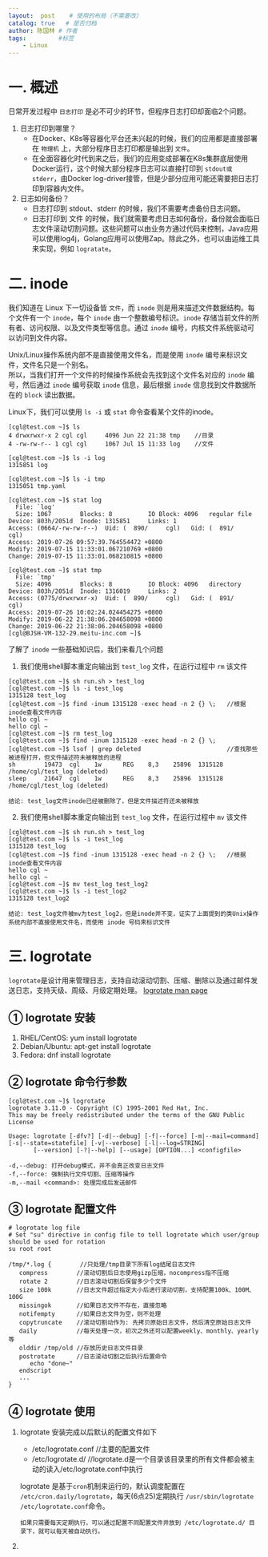 ```yaml
---
layout:  post    # 使用的布局（不需要改）
catalog: true   # 是否归档
author: 陈国林 # 作者
tags:         #标签
    - Linux
---
```


# 一. 概述
日常开发过程中 `日志打印` 是必不可少的环节，但程序日志打印却面临2个问题。

1. 日志打印到哪里？
    + 在Docker、K8s等容器化平台还未兴起的时候，我们的应用都是直接部署在 `物理机` 上，大部分程序日志打印都是输出到 `文件`。
    + 在全面容器化时代到来之后，我们的应用变成部署在K8s集群底层使用Docker运行，这个时候大部分程序日志可以直接打印到 `stdout或stderr`，由Docker log-driver接管，但是少部分应用可能还需要把日志打印到容器内文件。
2. 日志如何备份？
    + 日志打印到 stdout、stderr 的时候，我们不需要考虑备份日志问题。
    + 日志打印到 文件 的时候，我们就需要考虑日志如何备份，备份就会面临日志文件滚动切割问题。这些问题可以由业务方通过代码来控制，Java应用可以使用log4j，Golang应用可以使用Zap。除此之外，也可以由运维工具来实现，例如 `logratate`。

# 二. inode
我们知道在 Linux 下一切设备皆 `文件`，而 `inode` 则是用来描述文件数据结构。每个文件有一个 `inode`，每个 `inode` 由一个整数编号标识。`inode` 存储当前文件的所有者、访问权限、以及文件类型等信息。通过 `inode` 编号，内核文件系统驱动可以访问到文件内容。

Unix/Linux操作系统内部不是直接使用文件名，而是使用 `inode` 编号来标识文件，文件名只是一个别名。  
所以，当我们打开一个文件的时候操作系统会先找到这个文件名对应的 `inode` 编号，然后通过 `inode` 编号获取 `inode` 信息，最后根据 `inode` 信息找到文件数据所在的 `block` 读出数据。

Linux下，我们可以使用 `ls -i` 或 `stat` 命令查看某个文件的inode。

```
[cgl@test.com ~]$ ls
4 drwxrwxr-x 2 cgl cgl     4096 Jun 22 21:38 tmp    //目录
4 -rw-rw-r-- 1 cgl cgl     1067 Jul 15 11:33 log    //文件

[cgl@test.com ~]$ ls -i log
1315851 log

[cgl@test.com ~]$ ls -i tmp
1315051 tmp.yaml

[cgl@test.com ~]$ stat log
  File: `log'
  Size: 1067      	Blocks: 8          IO Block: 4096   regular file
Device: 803h/2051d	Inode: 1315851     Links: 1
Access: (0664/-rw-rw-r--)  Uid: (  890/     cgl)   Gid: (  891/     cgl)
Access: 2019-07-26 09:57:39.764554472 +0800
Modify: 2019-07-15 11:33:01.067210769 +0800
Change: 2019-07-15 11:33:01.068210815 +0800

[cgl@test.com ~]$ stat tmp
  File: `tmp'
  Size: 4096      	Blocks: 8          IO Block: 4096   directory
Device: 803h/2051d	Inode: 1316019     Links: 2
Access: (0775/drwxrwxr-x)  Uid: (  890/     cgl)   Gid: (  891/     cgl)
Access: 2019-07-26 10:02:24.024454275 +0800
Modify: 2019-06-22 21:38:06.204658098 +0800
Change: 2019-06-22 21:38:06.204658098 +0800
[cgl@BJSH-VM-132-29.meitu-inc.com ~]$
```

了解了 `inode` 一些基础知识后，我们来看几个问题

1. 我们使用shell脚本重定向输出到 `test_log` 文件，在运行过程中 `rm` 该文件
```
[cgl@test.com ~]$ sh run.sh > test_log
[cgl@test.com ~]$ ls -i test_log
1315128 test_log
[cgl@test.com ~]$ find -inum 1315128 -exec head -n 2 {} \;   //根据inode查看文件内容
hello cgl ~
hello cgl ~
[cgl@test.com ~]$ rm test_log
[cgl@test.com ~]$ find -inum 1315128 -exec head -n 2 {} \;
[cgl@test.com ~]$ lsof | grep deleted                        //查找那些被进程打开，但文件描述符未被释放的进程
sh        19473  cgl    1w      REG    8,3    25896  1315128 /home/cgl/test_log (deleted)
sleep     21647  cgl    1w      REG    8,3    25896  1315128 /home/cgl/test_log (deleted)
```
`结论: test_log文件inode已经被删除了，但是文件描述符还未被释放`

2. 我们使用shell脚本重定向输出到 `test_log` 文件，在运行过程中 `mv` 该文件
```
[cgl@test.com ~]$ sh run.sh > test_log
[cgl@test.com ~]$ ls -i test_log
1315128 test_log
[cgl@test.com ~]$ find -inum 1315128 -exec head -n 2 {} \;   //根据inode查看文件内容
hello cgl ~
hello cgl ~
[cgl@test.com ~]$ mv test_log test_log2
[cgl@test.com ~]$ ls -i test_log2
1315128 test_log2
```
`结论: test_log文件被mv为test_log2，但是inode并不变，证实了上面提到的类Unix操作系统内部不直接使用文件名，而使用 inode 号码来标识文件`   
   
# 三. logrotate
`logrotate`是设计用来管理日志，支持自动滚动切割、压缩、删除以及通过邮件发送日志，支持天级、周级、月级定期处理。 [logrotate man page](https://linux.die.net/man/8/logrotate)

## ① logrotate 安装
1. RHEL/CentOS: yum install logrotate
2. Debian/Ubuntu: apt-get install logrotate
3. Fedora: dnf install logrotate

## ② logrotate 命令行参数
```
[cgl@test.com ~]$ logrotate
logrotate 3.11.0 - Copyright (C) 1995-2001 Red Hat, Inc.
This may be freely redistributed under the terms of the GNU Public License

Usage: logrotate [-dfv?] [-d|--debug] [-f|--force] [-m|--mail=command] [-s|--state=statefile] [-v|--verbose] [-l|--log=STRING]
       [--version] [-?|--help] [--usage] [OPTION...] <configfile>
           
-d,--debug: 打开debug模式，并不会真正改变日志文件
-f,--force: 强制执行文件切割、压缩等操作
-m,--mail <command>: 处理完成后发送邮件
```

## ③ logrotate 配置文件
```
# logrotate log file
# Set "su" directive in config file to tell logrotate which user/group should be used for rotation
su root root
   
/tmp/*.log {        //只处理/tmp目录下所有log结尾日志文件
   compress        //滚动切割后日志使用gizp压缩，nocompress指不压缩
   rotate 2        //日志滚动切割后保留多少个文件
   size 100k       //日志文件超过指定大小后进行滚动切割，支持配置100k、100M、100G
   missingok       //如果日志文件不存在，直接忽略
   notifempty      //如果日志文件为空，则不处理
   copytruncate    //滚动切割动作为: 先拷贝原始日志文件，然后清空原始日志文件
   daily           //每天处理一次，初次之外还可以配置weekly、monthly、yearly等
   olddir /tmp/old //存放历史日志文件目录
   postrotate      //日志滚动切割之后执行后置命令
      echo "done~"
   endscript
   ...
}
```

## ④ logrotate 使用
1. logrotate 安装完成以后默认的配置文件如下
   + /etc/logrotate.conf   //主要的配置文件
   + /etc/logrotate.d/     //logrotate.d是一个目录该目录里的所有文件都会被主动的读入/etc/logrotate.conf中执行
   
   logrotate 是基于`cron`机制来运行的，默认调度配置在 `/etc/cron.daily/logrotate`，每天(6点25)定期执行 `/usr/sbin/logrotate /etc/logrotate.conf`命令。  
   
   `如果只需要每天定期执行，可以通过配置不同配置文件并放到 /etc/logrotate.d/ 目录下，就可以每天被自动执行。`
2. 


